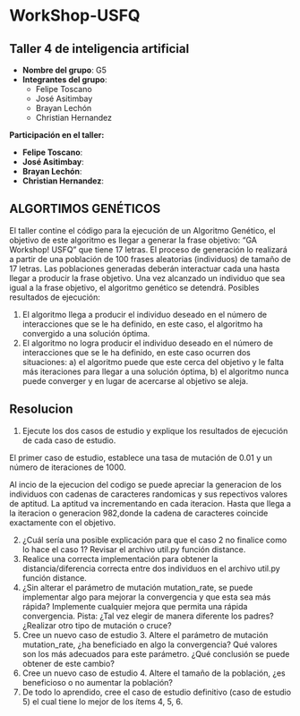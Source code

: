 # WorkShop-USFQ
## Taller 4 de inteligencia artificial

- **Nombre del grupo**: G5
- **Integrantes del grupo**:
  * Felipe Toscano
  * José Asitimbay
  * Brayan Lechón
  * Christian Hernandez

**Participación en el taller:**
  * **Felipe Toscano**: 
  * **José Asitimbay**: 
  * **Brayan Lechón**: 
  * **Christian Hernandez**: 


## ALGORTIMOS GENÉTICOS
El taller contine el código para la ejecución 
de un Algoritmo Genético, el objetivo de este algoritmo es llegar a generar la frase objetivo: “GA Workshop! USFQ” que tiene 17 letras. El
proceso de generación lo realizará a partir de 
una población de 100 frases aleatorias (individuos) de tamaño de 17 letras. Las poblaciones generadas deberán interactuar cada una
hasta llegar a producir la frase objetivo. Una 
vez alcanzado un individuo que sea igual a la frase objetivo, el algoritmo genético se detendrá.
Posibles resultados de ejecución:
1. El algoritmo llega a producir el individuo deseado en el número de interacciones que se le
ha definido, en este caso, el algoritmo ha convergido a una solución óptima.
2. El algoritmo no logra producir el individuo deseado en el número de interacciones que se
le ha definido, en este caso ocurren dos 
   situaciones: 
a) el algoritmo puede que este cerca del objetivo y le falta más iteraciones para llegar a una solución óptima, 
b) el algoritmo nunca puede converger y en lugar de acercarse al objetivo se aleja.



## Resolucion
1. Ejecute los dos casos de estudio y explique los resultados de ejecución de cada caso de
estudio.

El primer caso de estudio, establece una tasa 
de mutación de 0.01 y un número de iteraciones 
de 1000.

Al incio de la ejecucion del codigo se puede 
apreciar la generacion de los individuos con 
cadenas de caracteres randomicas y sus 
repectivos valores de aptitud. La aptitud va 
incrementando en cada iteracion. Hasta que 
llega a la iteracion o generacion 982,donde la 
cadena de caracteres coincide exactamente con 
el objetivo.


2. ¿Cuál sería una posible explicación para que el caso 2 no finalice como lo hace el caso 1?
Revisar el archivo util.py función distance.
3. Realice una correcta implementación para 
   obtener la distancia/diferencia correcta entre dos individuos en el archivo util.py función distance.
4. ¿Sin alterar el parámetro de mutación mutation_rate, se puede implementar algo para
mejorar la convergencia y que esta sea más rápida? Implemente cualquier mejora que
permita una rápida convergencia. Pista: ¿Tal vez elegir de manera diferente los padres?
¿Realizar otro tipo de mutación o cruce?
5. Cree un nuevo caso de estudio 3. Altere el parámetro de mutación mutation_rate, ¿ha beneficiado en algo la convergencia? Qué valores son los más adecuados para este
parámetro. ¿Qué conclusión se puede obtener de este cambio?
6. Cree un nuevo caso de estudio 4. Altere el tamaño de la población, ¿es beneficioso o no
aumentar la población?
7. De todo lo aprendido, cree el caso de estudio definitivo (caso de estudio 5) el cual tiene lo
mejor de los ítems 4, 5, 6.


